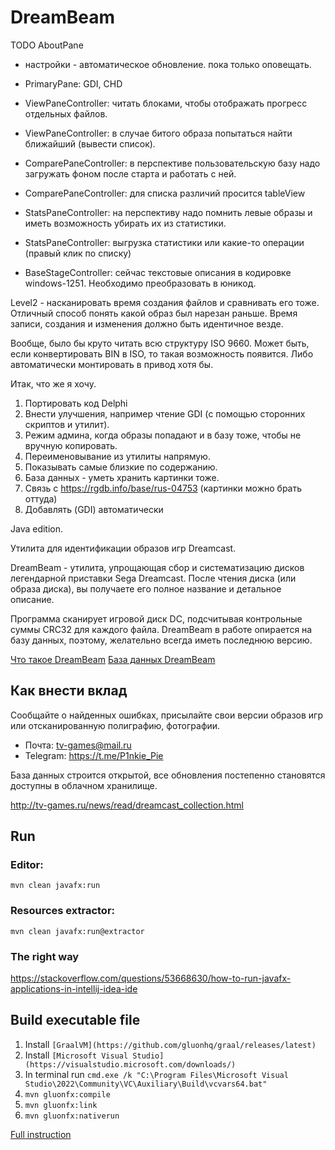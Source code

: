 DreamBeam
=========

TODO AboutPane

- настройки - автоматическое обновление. пока только оповещать.

- PrimaryPane: GDI, CHD

- ViewPaneController: читать блоками, чтобы отображать прогресс отдельных файлов.
- ViewPaneController: в случае битого образа попытаться найти ближайший (вывести список).

- ComparePaneController: в перспективе пользовательскую базу надо загружать фоном после старта и работать с ней.
- ComparePaneController: для списка различий просится tableView

- StatsPaneController: на перспективу надо помнить левые образы и иметь возможность убирать их из статистики.
- StatsPaneController: выгрузка статистики или какие-то операции (правый клик по списку)

- BaseStageController: сейчас текстовые описания в кодировке windows-1251. Необходимо преобразовать в юникод.

Level2 - насканировать время создания файлов и сравнивать его тоже.
Отличный способ понять какой образ был нарезан раньше.
Время записи, создания и изменения должно быть идентичное везде.

Вообще, было бы круто читать всю структуру ISO 9660. Может быть, если конвертировать BIN в ISO, то такая возможность появится.
Либо автоматически монтировать в привод хотя бы.


Итак, что же я хочу.
1. Портировать код Delphi
2. Внести улучшения, например чтение GDI (с помощью сторонних скриптов и утилит).
3. Режим админа, когда образы попадают и в базу тоже, чтобы не вручную копировать.
4. Переименовывание из утилиты напрямую.
5. Показывать самые близкие по содержанию.
6. База данных - уметь хранить картинки тоже.
7. Связь с https://rgdb.info/base/rus-04753 (картинки можно брать оттуда)
8. Добавлять (GDI) автоматически 




Java edition.

Утилита для идентификации образов игр Dreamcast.

DreamBeam - утилита, упрощающая сбор и систематизацию дисков легендарной приставки Sega Dreamcast. После чтения диска (или образа диска), вы получаете его полное название и детальное описание.

Программа сканирует игровой диск DC, подсчитывая контрольные суммы CRC32 для каждого файла.
DreamBeam в работе опирается на базу данных, поэтому, желательно всегда иметь последнюю версию.

[Что такое DreamBeam](http://tv-games.ru/pages/Projects/DreamBeam.html)
[База данных DreamBeam](https://github.com/LeonisX/dreambeam-base)


Как внести вклад
----------------

Сообщайте о найденных ошибках, присылайте свои версии образов игр или отсканированную полиграфию, фотографии.

- Почта: tv-games@mail.ru
- Telegram: https://t.me/P1nkie_Pie

База данных строится открытой, все обновления постепенно становятся доступны в облачном хранилище.

http://tv-games.ru/news/read/dreamcast_collection.html


Run
---

### Editor:

    mvn clean javafx:run

### Resources extractor:

    mvn clean javafx:run@extractor

### The right way

https://stackoverflow.com/questions/53668630/how-to-run-javafx-applications-in-intellij-idea-ide


Build executable file
---------------------

1. Install `[GraalVM](https://github.com/gluonhq/graal/releases/latest)`
2. Install `[Microsoft Visual Studio](https://visualstudio.microsoft.com/downloads/)`
3. In terminal run `cmd.exe /k "C:\Program Files\Microsoft Visual Studio\2022\Community\VC\Auxiliary\Build\vcvars64.bat"`
4. `mvn gluonfx:compile`
5. `mvn gluonfx:link`
6. `mvn gluonfx:nativerun`

[Full instruction](https://docs.gluonhq.com/#platforms_windows)